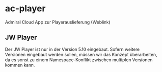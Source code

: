 ac-player
=========

Admiral Cloud App zur Playerauslieferung (Weblink)


## JW Player
Der JW Player ist nur in der Version 5.10 eingebaut. Sofern weitere Versionen eingebaut werden sollen,
müssen wir das Konzept überarbeiten, da es sonst zu einem Namespace-Konflikt zwischen multiplen Versionen
kommen kann.